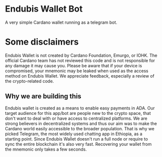 # Endubis Wallet Bot

A very simple Cardano wallet running as a telegram bot.

# Some disclaimers

Endubis Wallet is not created by Cardano Foundation, Emurgo, or IOHK. The official Cardano team has not reviewed this code and is not responsible for any damage it may cause you. Please be aware that if your device is compromised, your mnemonic may be leaked when used as the access method on Endubis Wallet. We appreciate feedback, especially a review of the crypto-related code.

## Why we are building this

Endubis wallet is created as a means to enable easy payments in ADA. Our target audience for this app/bot are people new to the crypto space, that don't want to deal with or have access to centralized platforms. We are strong believers in decentralized systems and thus our aim was to make the Cardano world easily accessible to the broader population. That is why we picked Telegram, the most widely used chatting app in Ethiopia, as a starting point. Since Endubis Wallet doesn't run a full node or require to sync the entire blockchain it's also very fast. Recovering your wallet from the mnemonic only takes a few seconds. 
